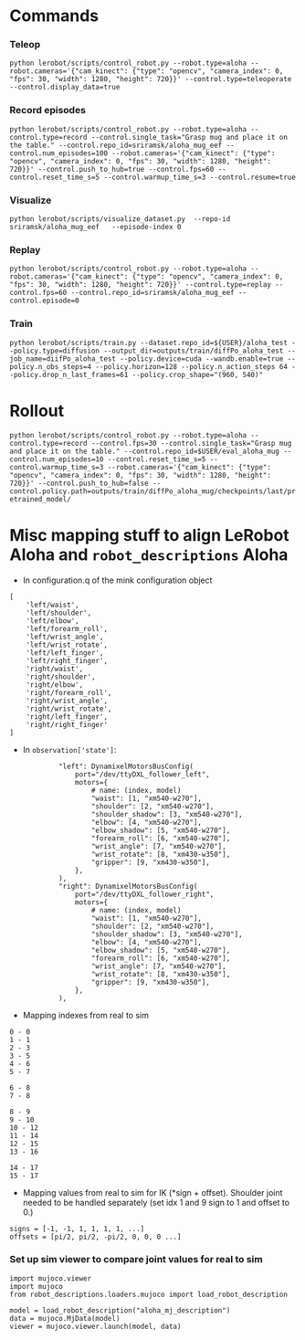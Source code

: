 # Commands

### Teleop
`python lerobot/scripts/control_robot.py --robot.type=aloha --robot.cameras='{"cam_kinect": {"type": "opencv", "camera_index": 0, "fps": 30, "width": 1280, "height": 720}}' --control.type=teleoperate --control.display_data=true`

### Record episodes
`python lerobot/scripts/control_robot.py --robot.type=aloha --control.type=record --control.single_task="Grasp mug and place it on the table." --control.repo_id=sriramsk/aloha_mug_eef --control.num_episodes=100 --robot.cameras='{"cam_kinect": {"type": "opencv", "camera_index": 0, "fps": 30, "width": 1280, "height": 720}}' --control.push_to_hub=true --control.fps=60 --control.reset_time_s=5 --control.warmup_time_s=3 --control.resume=true`

### Visualize 
`python lerobot/scripts/visualize_dataset.py  --repo-id sriramsk/aloha_mug_eef   --episode-index 0`

### Replay
`python lerobot/scripts/control_robot.py --robot.type=aloha --robot.cameras='{"cam_kinect": {"type": "opencv", "camera_index": 0, "fps": 30, "width": 1280, "height": 720}}' --control.type=replay --control.fps=60 --control.repo_id=sriramsk/aloha_mug_eef --control.episode=0`

### Train
`python lerobot/scripts/train.py --dataset.repo_id=${USER}/aloha_test --policy.type=diffusion --output_dir=outputs/train/diffPo_aloha_test --job_name=diifPo_aloha_test --policy.device=cuda --wandb.enable=true --policy.n_obs_steps=4 --policy.horizon=128 --policy.n_action_steps 64 --policy.drop_n_last_frames=61 --policy.crop_shape="(960, 540)"`

# Rollout
`python lerobot/scripts/control_robot.py --robot.type=aloha --control.type=record --control.fps=30 --control.single_task="Grasp mug and place it on the table." --control.repo_id=$USER/eval_aloha_mug --control.num_episodes=10 --control.reset_time_s=5 --control.warmup_time_s=3 --robot.cameras='{"cam_kinect": {"type": "opencv", "camera_index": 0, "fps": 30, "width": 1280, "height": 720}}' --control.push_to_hub=false --control.policy.path=outputs/train/diffPo_aloha_mug/checkpoints/last/pretrained_model/`


# Misc mapping stuff to align LeRobot Aloha and `robot_descriptions` Aloha

- In configuration.q of the mink configuration object
```
[
    'left/waist',
    'left/shoulder', 
    'left/elbow', 
    'left/forearm_roll', 
    'left/wrist_angle', 
    'left/wrist_rotate', 
    'left/left_finger', 
    'left/right_finger', 
    'right/waist', 
    'right/shoulder', 
    'right/elbow', 
    'right/forearm_roll', 
    'right/wrist_angle', 
    'right/wrist_rotate', 
    'right/left_finger', 
    'right/right_finger'
]
```

- In `observation['state']`: 
```
            "left": DynamixelMotorsBusConfig(
                port="/dev/ttyDXL_follower_left",
                motors={
                    # name: (index, model)
                    "waist": [1, "xm540-w270"],
                    "shoulder": [2, "xm540-w270"],
                    "shoulder_shadow": [3, "xm540-w270"],
                    "elbow": [4, "xm540-w270"],
                    "elbow_shadow": [5, "xm540-w270"],
                    "forearm_roll": [6, "xm540-w270"],
                    "wrist_angle": [7, "xm540-w270"],
                    "wrist_rotate": [8, "xm430-w350"],
                    "gripper": [9, "xm430-w350"],
                },
            ),
            "right": DynamixelMotorsBusConfig(
                port="/dev/ttyDXL_follower_right",
                motors={
                    # name: (index, model)
                    "waist": [1, "xm540-w270"],
                    "shoulder": [2, "xm540-w270"],
                    "shoulder_shadow": [3, "xm540-w270"],
                    "elbow": [4, "xm540-w270"],
                    "elbow_shadow": [5, "xm540-w270"],
                    "forearm_roll": [6, "xm540-w270"],
                    "wrist_angle": [7, "xm540-w270"],
                    "wrist_rotate": [8, "xm430-w350"],
                    "gripper": [9, "xm430-w350"],
                },
            ),
```

- Mapping indexes from real to sim
```
0 - 0
1 - 1
2 - 3
3 - 5
4 - 6
5 - 7

6 - 8
7 - 8

8 - 9
9 - 10
10 - 12
11 - 14
12 - 15
13 - 16

14 - 17
15 - 17
```

- Mapping values from real to sim for IK (*sign + offset). Shoulder joint needed to be handled separately (set idx 1 and 9 sign to 1 and offset to 0.)
```
signs = [-1, -1, 1, 1, 1, 1, ...]
offsets = [pi/2, pi/2, -pi/2, 0, 0, 0 ...]
```

### Set up sim viewer to compare joint values for real to sim

```
import mujoco.viewer
import mujoco
from robot_descriptions.loaders.mujoco import load_robot_description

model = load_robot_description("aloha_mj_description")
data = mujoco.MjData(model)
viewer = mujoco.viewer.launch(model, data)
```